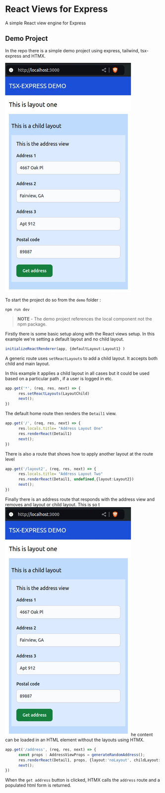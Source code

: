  
 # React Views for Express

A simple React view engine for Express 

## Demo Project

In the repo there is a simple demo project using express, tailwind, tsx-express and HTMX.

 ![Demo app](/resources/demo.webp)

 To start the project do so from the `demo` folder :
 
```console {:copy}
npm run dev
```

> **NOTE** - The demo project references the local component not the npm package.

Firstly there is some basic setup along with the React views setup. In this example we're setting a default layout and no child layout.

```typescript {:copy}
initializeReactRenderer(app, {defaultLayout:Layout1} )
```

A generic route uses `setReactLayouts` to add a child layout. It accepts both child and main layout.

In this example it applies a child layout in all cases but it could be used based on a particular path , if a user is logged in etc.


```typescript {:copy}
app.get('*', (req, res, next) => {
      res.setReactLayouts(LayoutChild)
      next();
})
```

The default home route then renders the `Detail1` view.

```typescript {:copy}
app.get('/', (req, res, next) => {
      res.locals.title= "Address Layout One"
      res.renderReact(Detail1)
      next();
})
```

There is also a route that shows how to apply another layout at the route level

```typescript {:copy}
app.get('/layout2', (req, res, next) => {
      res.locals.title= "Address Layout Two"
      res.renderReact(Detail1, undefined,{layout:Layout2})
      next();
})
```

Finally there is an address route that responds with the address view and removes and layout or child layout. This is so t ![typed renderReact method](/resources/demo.webp)he content can be loaded in an HTML element without the layouts using HTMX.

```typescript {:copy}
app.get('/address', (req, res, next) => {
      const props : AddressViewProps = generateRandomAddress();
      res.renderReact(Detail1, props, {layout:'noLayout', childLayout:'noLayout'})
      next();
})
```

When the `get address` button is clicked, HTMX calls the `address` route and a populated html form is returned.




[version]: https://badgen.net/github/tag/danielbayley80/tsx-express?label=Version&color=0f6bff
[license]: https://badgen.net/github/license/danielbayley80/tsx-express?label=License&color=0f6bff